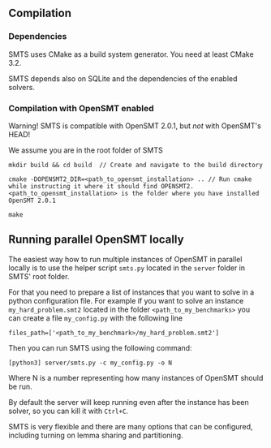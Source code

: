 ## Compilation

### Dependencies

SMTS uses CMake as a build system generator. You need at least CMake 3.2.

SMTS depends also on SQLite and the dependencies of the enabled solvers.

### Compilation with OpenSMT enabled

Warning! SMTS is compatible with OpenSMT 2.0.1, but *not* with OpenSMT's HEAD!

We assume you are in the root folder of SMTS

```
mkdir build && cd build  // Create and navigate to the build directory

cmake -DOPENSMT2_DIR=<path_to_opensmt_installation> .. // Run cmake while instructing it where it should find OPENSMT2. <path_to_opensmt_installation> is the folder where you have installed OpenSMT 2.0.1

make 

```

## Running parallel OpenSMT locally
The easiest way how to run multiple instances of OpenSMT in parallel locally is to use the helper script `smts.py` located in the `server` folder in SMTS' root folder.

For that you need to prepare a list of instances that you want to solve in a python configuration file. For example if you want to solve an instance `my_hard_problem.smt2` located in the folder `<path_to_my_benchmarks>` you can create a file `my_config.py` with the following line
```
files_path=['<path_to_my_benchmark>/my_hard_problem.smt2']
```

Then you can run SMTS using the following command:
```
[python3] server/smts.py -c my_config.py -o N
```
Where N is a number representing how many instances of OpenSMT should be run.

By default the server will keep running even after the instance has been solver, so you can kill it with `Ctrl+C`.

SMTS is very flexible and there are many options that can be configured, including turning on lemma sharing and partitioning.